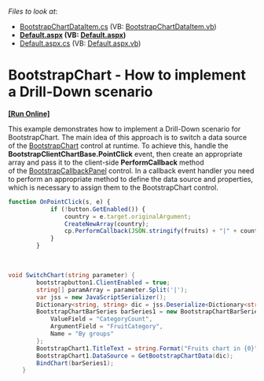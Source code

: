 <!-- default file list -->
*Files to look at*:

* [BootstrapChartDataItem.cs](./CS/Drill-Down%20Bootstrap%20Chart%20on%20JS/App_Code/BootstrapChartDataItem.cs) (VB: [BootstrapChartDataItem.vb](./VB/Drill-Down%20Bootstrap%20Chart%20on%20JS/App_Code/BootstrapChartDataItem.vb))
* **[Default.aspx](./CS/Drill-Down%20Bootstrap%20Chart%20on%20JS/Default.aspx) (VB: [Default.aspx](./VB/Drill-Down%20Bootstrap%20Chart%20on%20JS/Default.aspx))**
* [Default.aspx.cs](./CS/Drill-Down%20Bootstrap%20Chart%20on%20JS/Default.aspx.cs) (VB: [Default.aspx.vb](./VB/Drill-Down%20Bootstrap%20Chart%20on%20JS/Default.aspx.vb))
<!-- default file list end -->
# BootstrapChart - How to implement a Drill-Down scenario
<!-- run online -->
**[[Run Online]](https://codecentral.devexpress.com/t585126/)**
<!-- run online end -->


This example demonstrates how to implement a Drill-Down scenario for BootstrapChart. The main idea of this approach is to switch a data source of the <a href="https://documentation.devexpress.com/AspNetBootstrap/DevExpress.Web.Bootstrap.BootstrapChart.class">BootstrapChart</a> control at runtime. To achieve this, handle the <strong>BootstrapClientChartBase.PointClick</strong> event, then create an appropriate array and pass it to the client-side <strong>PerformCallback</strong> method of the <a href="https://documentation.devexpress.com/AspNetBootstrap/DevExpress.Web.Bootstrap.BootstrapCallbackPanel.class">BootstrapCallbackPanel</a> control. In a callback event handler you need to perform an appropriate method to define the data source and properties, which is necessary to assign them to the BootstrapChart control.<br>


```js
function OnPointClick(s, e) {
            if (!button.GetEnabled()) {
                country = e.target.originalArgument;
                CreateNewArray(country);
                cp.PerformCallback(JSON.stringify(fruits) + "|" + country);
            }
        }
```


<br>


```cs
void SwitchChart(string parameter) {
        bootstrapbutton1.ClientEnabled = true;
        string[] paramArray = parameter.Split('|');
        var jss = new JavaScriptSerializer();
        Dictionary<string, string> dic = jss.Deserialize<Dictionary<string, string>>(paramArray[0]);
        BootstrapChartBarSeries barSeries1 = new BootstrapChartBarSeries {
            ValueField = "CategoryCount",
            ArgumentField = "FruitCategory",
            Name = "By groups"
        };
        BootstrapChart1.TitleText = string.Format("Fruits chart in {0}", paramArray[1]);
        BootstrapChart1.DataSource = GetBootstrapChartData(dic);
        BindChart(barSeries1);
    }
```



<br/>


